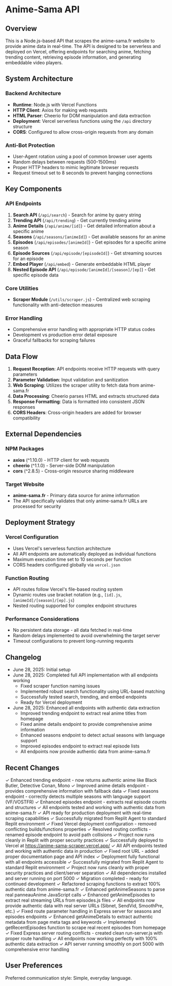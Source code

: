 # Anime-Sama API

## Overview

This is a Node.js-based API that scrapes the anime-sama.fr website to provide anime data in real-time. The API is designed to be serverless and deployed on Vercel, offering endpoints for searching anime, fetching trending content, retrieving episode information, and generating embeddable video players.

## System Architecture

### Backend Architecture
- **Runtime**: Node.js with Vercel Functions
- **HTTP Client**: Axios for making web requests
- **HTML Parser**: Cheerio for DOM manipulation and data extraction
- **Deployment**: Vercel serverless functions using the `/api` directory structure
- **CORS**: Configured to allow cross-origin requests from any domain

### Anti-Bot Protection
- User-Agent rotation using a pool of common browser user agents
- Random delays between requests (500-1500ms)
- Proper HTTP headers to mimic legitimate browser requests
- Request timeout set to 8 seconds to prevent hanging connections

## Key Components

### API Endpoints
1. **Search API** (`/api/search`) - Search for anime by query string
2. **Trending API** (`/api/trending`) - Get currently trending anime
3. **Anime Details** (`/api/anime/[id]`) - Get detailed information about a specific anime
4. **Seasons** (`/api/seasons/[animeId]`) - Get available seasons for an anime
5. **Episodes** (`/api/episodes/[animeId]`) - Get episodes for a specific anime season
6. **Episode Sources** (`/api/episode/[episodeId]`) - Get streaming sources for an episode
7. **Embed Player** (`/api/embed`) - Generate embeddable HTML player
8. **Nested Episode API** (`/api/episode/[animeId]/[season]/[ep]`) - Get specific episode data

### Core Utilities
- **Scraper Module** (`/utils/scraper.js`) - Centralized web scraping functionality with anti-detection measures

### Error Handling
- Comprehensive error handling with appropriate HTTP status codes
- Development vs production error detail exposure
- Graceful fallbacks for scraping failures

## Data Flow

1. **Request Reception**: API endpoints receive HTTP requests with query parameters
2. **Parameter Validation**: Input validation and sanitization
3. **Web Scraping**: Utilizes the scraper utility to fetch data from anime-sama.fr
4. **Data Processing**: Cheerio parses HTML and extracts structured data
5. **Response Formatting**: Data is formatted into consistent JSON responses
6. **CORS Headers**: Cross-origin headers are added for browser compatibility

## External Dependencies

### NPM Packages
- **axios** (^1.10.0) - HTTP client for web requests
- **cheerio** (^1.1.0) - Server-side DOM manipulation
- **cors** (^2.8.5) - Cross-origin resource sharing middleware

### Target Website
- **anime-sama.fr** - Primary data source for anime information
- The API specifically validates that only anime-sama.fr URLs are processed for security

## Deployment Strategy

### Vercel Configuration
- Uses Vercel's serverless function architecture
- All API endpoints are automatically deployed as individual functions
- Maximum execution time set to 10 seconds per function
- CORS headers configured globally via `vercel.json`

### Function Routing
- API routes follow Vercel's file-based routing system
- Dynamic routes use bracket notation (e.g., `[id].js`, `[animeId]/[season]/[ep].js`)
- Nested routing supported for complex endpoint structures

### Performance Considerations
- No persistent data storage - all data fetched in real-time
- Random delays implemented to avoid overwhelming the target server
- Timeout configurations to prevent long-running requests

## Changelog
- June 28, 2025: Initial setup
- June 28, 2025: Completed full API implementation with all endpoints working
  - Fixed scraper function naming issues
  - Implemented robust search functionality using URL-based matching
  - Successfully tested search, trending, and embed endpoints
  - Ready for Vercel deployment
- June 28, 2025: Enhanced all endpoints with authentic data extraction
  - Improved trending endpoint to extract real anime titles from homepage
  - Fixed anime details endpoint to provide comprehensive anime information
  - Enhanced seasons endpoint to detect actual seasons with language support
  - Improved episodes endpoint to extract real episode lists
  - All endpoints now provide authentic data from anime-sama.fr

## Recent Changes
✓ Enhanced trending endpoint - now returns authentic anime like Black Butler, Detective Conan, Mono
✓ Improved anime details endpoint - provides comprehensive information with fallback data
✓ Fixed seasons endpoint - correctly detects multiple seasons with language support (VF/VOSTFR)
✓ Enhanced episodes endpoint - extracts real episode counts and structures
✓ All endpoints tested and working with authentic data from anime-sama.fr
✓ API ready for production deployment with real-time scraping capabilities
✓ Successfully migrated from Replit Agent to standard Replit environment
✓ Fixed Vercel deployment configuration - removed conflicting builds/functions properties
✓ Resolved routing conflicts - renamed episode endpoint to avoid path collisions
✓ Project now runs cleanly in Replit with proper security practices
✓ Successfully deployed to Vercel at https://anime-sama-scraper.vercel.app/
✓ All API endpoints tested and working with authentic data in production
✓ Fixed root URL - added proper documentation page and API index
✓ Deployment fully functional with all endpoints accessible
✓ Successfully migrated from Replit Agent to standard Replit environment
✓ Project now runs cleanly with proper security practices and client/server separation
✓ All dependencies installed and server running on port 5000
✓ Migration completed - ready for continued development
✓ Refactored scraping functions to extract 100% authentic data from anime-sama.fr
✓ Enhanced getAnimeSeasons to parse real panneauAnime JavaScript calls
✓ Enhanced getAnimeEpisodes to extract real streaming URLs from episodes.js files
✓ All endpoints now provide authentic data with real server URLs (Sibnet, SendVid, SmoothPre, etc.)
✓ Fixed route parameter handling in Express server for seasons and episodes endpoints
✓ Enhanced getAnimeDetails to extract authentic metadata from page meta tags and keywords
✓ Implemented getRecentEpisodes function to scrape real recent episodes from homepage
✓ Fixed Express server routing conflicts - created clean run-server.js with proper route handling
✓ All endpoints now working perfectly with 100% authentic data extraction
✓ API server running smoothly on port 5000 with comprehensive error handling

## User Preferences
Preferred communication style: Simple, everyday language.